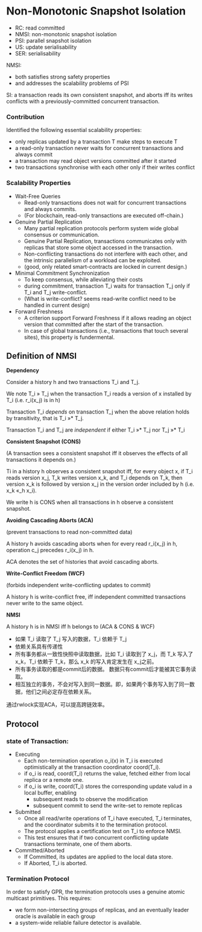 
# Non-Monotonic Snapshot Isolation

* RC: read committed
* NMSI: non-monotonic snapshot isolation
* PSI: parallel snapshot isolation
* US: update serialisability
* SER: serialisability

NMSI: 

* both satisfies strong safety properties
* and addresses the scalability problems of PSI

SI: a transaction reads its own consistent snapshot, and aborts iff its writes conflicts with a previously-committed concurrent transaction.

### Contribution

Identified the following essential scalability properties:

* only replicas updated by a transaction T make steps to execute T
* a read-only transaction never waits for concurrent transactions and always commit
* a transaction may read object versions committed after it started
* two transactions synchronise with each other only if their writes conflict

### Scalability Properties

* Wait-Free Queries
    * Read-only transactions does not wait for concurrent transactions and always commits.  
    * (For blockchain, read-only transactions are executed off-chain.)
* Genuine Partial Replication
    * Many partial replication protocols perform system wide global consensus or communication.
    * Genuine Partial Replication, transactions communicates only with replicas that store some object accessed in the transaction.
    * Non-conflicting transactions do not interfere with each other, and the intrinsic parallelism of a workload can be exploited.
    * (good, only related smart-contracts are locked in current design.)
* Minimal Commitment Synchronization
    * To keep consensus, while alleviating their costs
    * during commitment, transaction T_i waits for transaction T_j only if T_i and T_j write-conflict. 
    * (What is write-conflict? seems read-write conflict need to be handled in current design)
* Forward Freshness
    * A criterion support Forward Freshness if it allows reading an object version that committed after the start of the transaction.
    * In case of global transactions (i.e., transactions that touch several sites), this property is fundermental.


## Definition of NMSI

**Dependency**

Consider a history h and two transactions T_i and T_j.

We note T_i » T_j when the transaction T_i reads a version of x installed by T_i (i.e. r_i(x_j) is in h)

Transaction T_i *depends* on transaction T_j when the above relation holds by transitivity, that is T_i »* T_j.

Transaction T_i and T_j are *independent* if either T_i »* T_j nor T_j »* T_i


**Consistent Snapshot (CONS)**

(A transaction sees a consistent snapshot iff it observes the effects of all transactions it depends on.)

Ti in a history h observes a consistent snapshot iff, for every object x, if T_i reads version x_j, T_k writes version x_k, and T_i depends on T_k, then version x_k is followed by version x_j in the version order included by h (i.e. x_k «_h x_i).

We write h is CONS when all transactions in h observe a consistent snapshot.

**Avoiding Cascading Aborts (ACA)**

(prevent transactions to read non-committed data)

A history h avoids cascading aborts when for every read r_i(x_j) in h, operation c_j precedes r_i(x_j) in h.

ACA denotes the set of histories that avoid cascading aborts.

**Write-Conflict Freedom (WCF)**

(forbids independent write-conflicting updates to commit)

A history h is write-conflict free, iff independent committed transactions never write to the same object.

**NMSI**

A history h is in NMSI iff h belongs to (ACA & CONS & WCF)


* 如果 T_i 读取了 T_j 写入的数据，T_i 依赖于 T_j
* 依赖关系具有传递性
* 所有事务都从一致性快照中读取数据，比如 T_i 读取到了 x_j，而 T_k 写入了 x_k，T_i 依赖于 T_k，那么 x_k 的写入肯定发生在 x_j之前。
* 所有事务读取的都是commit后的数据。 数据只有commit后才能被其它事务读取。
* 相互独立的事务，不会对写入到同一数据。即，如果两个事务写入到了同一数据，他们之间必定存在依赖关系。

通过rwlock实现ACA，可以提高跨链效率。


## Protocol

### state of Transaction:

* Executing
  * Each non-termination operation o_i(x) in T_i is executed optimistically at the transaction coordinator coord(T_i).
  * if o_i is read, coord(T_i) returns the value, fetched either from local replica or a remote one.
  * if o_i is write, coord(T_i) stores the corresponding update valud in a local buffer, enabling
      * subsequent reads to observe the modification
      * subsequent commit to send the write-set to remote replicas
* Submitted
  * Once all read/write operations of T_i have executed, T_i terminates, and the coordinator submits it to the termination protocol.
  * The protocol applies a certification test on T_i to enforce NMSI.
  * This test ensures that if two concurrent conflicting update transactions terminate, one of them aborts.
* Committed/Aborted
  * If Committed, its updates are applied to the local data store.
  * If Aborted, T_i is aborted.


### Termination Protocol

In order to satisfy GPR, the termination protocols uses a genuine atomic multicast primitives.  This requires:

* we form non-intersecting groups of replicas, and an eventually leader oracle is available in each group
* a system-wide reliable failure detector is available.


